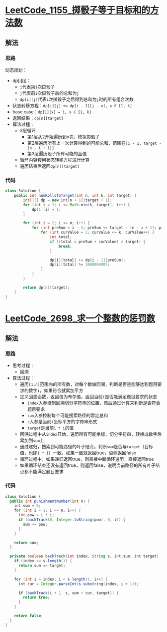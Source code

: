 # [LeetCode_1155_掷骰子等于目标和的方法数](https://leetcode.cn/problems/number-of-dice-rolls-with-target-sum)
## 解法
### 思路
动态规划：
- dp[i][j]：
  - `i`代表第`i`次掷骰子
  - `j`代表前`i`次掷骰子后的总和为`j`
  - `dp[i][j]`代表`i`次掷骰子之后得到总和为`j`时的所有组合次数
- 状态转移方程：`dp[i][j] += dp[i - 1][j - x], x ∈ [1, k]`
- base case：`dp[1][x] = 1, x ∈ [1, k]`
- 返回结果：`dp[n][target]`
- 算法过程：
  - 3层循环
    - 第1层从2开始遍历到n次，模拟掷骰子
    - 第2层遍历所有上一次计算得到的可能总和，范围在`[i - 1, target - (n - i + 1)]`
    - 第3层遍历骰子所有可能的面值
  - 循环内容套用状态转移方程进行计算
  - 遍历结束后返回`dp[n][target]`
### 代码
```java
class Solution {
    public int numRollsToTarget(int n, int k, int target) {
        int[][] dp = new int[n + 1][target + 1];
        for (int i = 1; i <= Math.min(k, target); i++) {
            dp[1][i] = 1;
        }

        for (int i = 2; i <= n; i++) {
            for (int preSum = i - 1; preSum <= target - (n - i + 1); preSum++) {
                for (int curValue = 1; curValue <= k; curValue++) {
                    int total;
                    if ((total = preSum + curValue) > target) {
                        break;
                    }

                    dp[i][total] += dp[i - 1][preSum];
                    dp[i][total] %= 1000000007;
                }
            }
        }

        return dp[n][target];
    }
}
```
# [LeetCode_2698_求一个整数的惩罚数](https://leetcode.cn/problems/find-the-punishment-number-of-an-integer)
## 解法
### 思路
- 思考过程：
  - 回溯
- 算法过程：
  - 遍历`[1,n]`范围内的所有数，对每个数做回溯，判断是否是能够达到题目要求的数字`i`，如果符合就累加平方
  - 定义回溯函数，返回值为布尔值，返回当前`i`是否能满足题目要求的状态
    - `index`入参控制回溯切分字符串的位置，然后通过计算来判断是否符合题目要求
    - `sum`入参控制每个可能搜索路径的暂定总和
    - `s`入参是当前`i`坐标平方的字符串形式
    - `target`是当前`i * i`的值
  - 回溯过程中从`index`开始，遍历所有可能坐标，切分字符串，转换成数字后累加到`sum`上
  - 通过递归，搜索到可能路径的叶子结点，判断`sum`是否与`target`（目标值，也即`i * i`）一致，如果一致就返回true，否则返回false
  - 循环过程中，如果递归返回true，则直接中断循环遍历，直接返回true
  - 如果循环结束还没有返回true，则返回false，说明当前路径的所有叶子结点都不能满足题目要求
### 代码
```java
class Solution {
  public int punishmentNumber(int n) {
    int sum = 0;
    for (int i = 1; i <= n; i++) {
      int pow = i * i;
      if (backTrack(0, Integer.toString(pow), 0, i)) {
        sum += pow;
      }
    }

    return sum;
  }

  private boolean backTrack(int index, String s, int sum, int target) {
    if (index == s.length()) {
      return sum == target;
    }

    for (int i = index; i < s.length(); i++) {
      int cur = Integer.parseInt(s.substring(index, i + 1));

      if (backTrack(i + 1, s, sum + cur, target)) {
        return true;
      }
    }

    return false;
  }
}
```